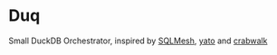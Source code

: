 # Duq

Small DuckDB Orchestrator, inspired by [SQLMesh], [yato] and [crabwalk]


[yato]: https://github.com/Bl3f/yato/releases
[SQLMesh]: https://github.com/TobikoData/sqlmesh
[crabwalk]: https://github.com/definite-app/crabwalk